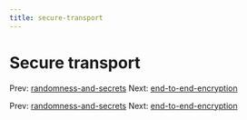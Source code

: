 ```yaml
---
title: secure-transport
---
```




# Secure transport

Prev:
[randomness-and-secrets](randomness-and-secrets.md)
Next:
[end-to-end-encryption](end-to-end-encryption.md)

Prev:
[randomness-and-secrets](randomness-and-secrets.md)
Next:
[end-to-end-encryption](end-to-end-encryption.md)
